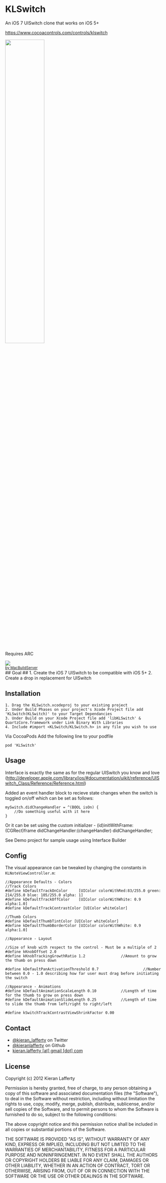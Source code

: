 KLSwitch
=======
An iOS 7 UISwitch clone that works on iOS 5+

https://www.cocoacontrols.com/controls/klswitch

<img src="https://raw.github.com/KieranLafferty/KLSwitch/master/Screenshot.png" width="50%"/>

Requires ARC


<!-- MacBuildServer Install Button -->
<div class="macbuildserver-block">
    <a class="macbuildserver-button" href="http://macbuildserver.com/project/github/build/?xcode_project=KLSwitchDemo.xcodeproj&amp;target=KLSwitchDemo&amp;repo_url=https%3A%2F%2Fgithub.com%2FKieranLafferty%2FKLSwitch.git&amp;build_conf=Release" target="_blank"><img src="http://com.macbuildserver.github.s3-website-us-east-1.amazonaws.com/button_up.png"/></a><br/><sup><a href="http://macbuildserver.com/github/opensource/" target="_blank">by MacBuildServer</a></sup>
</div>
<!-- MacBuildServer Install Button -->
## Goal ##
1. Create the iOS 7 UISwitch to be compatible with iOS 5+
2. Create a drop in replacement for UISwitch


## Installation ##


	1. Drag the KLSwitch.xcodeproj to your existing project
	2. Under Build Phases on your project's Xcode Project file add 'KLSwitch(KLSwitch)' to your Target Dependancies
	3. Under Build on your Xcode Project file add 'libKLSwitch' & QuartzCore.framework under Link Binary With Libraries
	4. Include #import <KLSwitch/KLSwitch.h> in any file you wish to use
	
	
Via CocoaPods
Add the following line to your podfile

	pod 'KLSwitch'
	
## Usage ##
Interface is exactly the same as for the regular UISwitch you know and love (http://developer.apple.com/library/ios/#documentation/uikit/reference/UISwitch_Class/Reference/Reference.html)

Added an event handler block to recieve state changes when the switch is toggled on/off which can be set as follows:

	mySwitch.didChangeHandler = ^(BOOL isOn) {
		//Do something useful with it here
	}
	
Or it can be set using the custom initializer
	- (id)initWithFrame:(CGRect)frame
	   didChangeHandler:(changeHandler) didChangeHandler;
	   
	   
See Demo project for sample usage using Interface Builder


## Config ##
The visual appearance can be tweaked by changing the constants in <code>KLNoteViewController.m</code>:

	//Appearance Defaults - Colors
	//Track Colors
	#define kDefaultTrackOnColor     [UIColor colorWithRed:83/255.0 green: 214/255.0 blue: 105/255.0 alpha: 1]
	#define kDefaultTrackOffColor    [UIColor colorWithWhite: 0.9 alpha:1.0]
	#define kDefaultTrackContrastColor [UIColor whiteColor]

	//Thumb Colors
	#define kDefaultThumbTintColor [UIColor whiteColor]
	#define kDefaultThumbBorderColor [UIColor colorWithWhite: 0.9 alpha:1.0]

	//Appearance - Layout

	//Size of knob with respect to the control - Must be a multiple of 2
	#define kKnobOffset 2.0
	#define kKnobTrackingGrowthRatio 1.2                //Amount to grow the thumb on press down

	#define kDefaultPanActivationThreshold 0.7                    //Number between 0.0 - 1.0 describing how far user must drag before initiating the switch

	//Appearance - Animations
	#define kDefaultAnimationScaleLength 0.10           //Length of time for the thumb to grow on press down
	#define kDefaultAnimationSlideLength 0.25           //Length of time to slide the thumb from left/right to right/left

	#define kSwitchTrackContrastViewShrinkFactor 0.00   



## Contact ##

* [@kieran_lafferty](https://twitter.com/kieran_lafferty) on Twitter
* [@kieranlafferty](https://github.com/kieranlafferty) on Github
* <a href="mailTo:kieran.lafferty@gmail.com">kieran.lafferty [at] gmail [dot] com</a>

## License ##

Copyright (c) 2012 Kieran Lafferty

Permission is hereby granted, free of charge, to any person obtaining a copy
of this software and associated documentation files (the "Software"), to deal
in the Software without restriction, including without limitation the rights
to use, copy, modify, merge, publish, distribute, sublicense, and/or sell
copies of the Software, and to permit persons to whom the Software is
furnished to do so, subject to the following conditions:

The above copyright notice and this permission notice shall be included in
all copies or substantial portions of the Software.

THE SOFTWARE IS PROVIDED "AS IS", WITHOUT WARRANTY OF ANY KIND, EXPRESS OR
IMPLIED, INCLUDING BUT NOT LIMITED TO THE WARRANTIES OF MERCHANTABILITY,
FITNESS FOR A PARTICULAR PURPOSE AND NONINFRINGEMENT. IN NO EVENT SHALL THE
AUTHORS OR COPYRIGHT HOLDERS BE LIABLE FOR ANY CLAIM, DAMAGES OR OTHER
LIABILITY, WHETHER IN AN ACTION OF CONTRACT, TORT OR OTHERWISE, ARISING FROM,
OUT OF OR IN CONNECTION WITH THE SOFTWARE OR THE USE OR OTHER DEALINGS IN
THE SOFTWARE.
